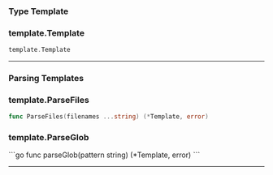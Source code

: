 ### Type Template
<h3>template.Template</h3>

```go
template.Template
```
---

### Parsing Templates

<h3>template.ParseFiles</h3>

```go
func ParseFiles(filenames ...string) (*Template, error)
```

<h3>template.ParseGlob</h3>
```go
func parseGlob(pattern string) (*Template, error)
```

---
